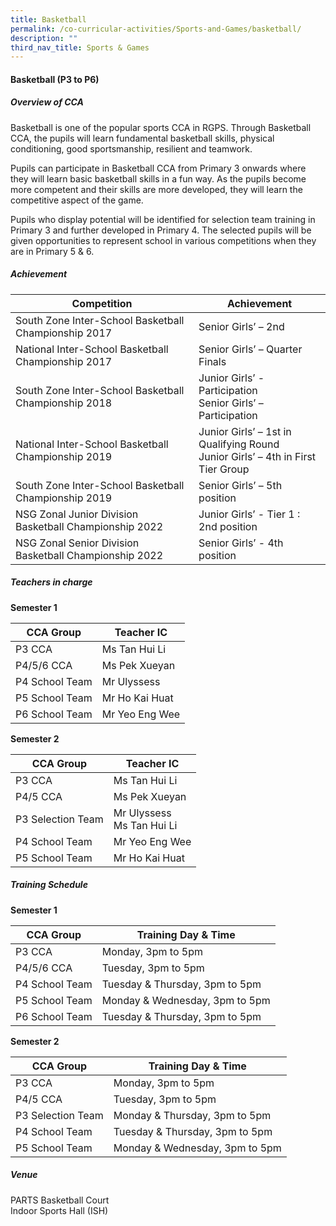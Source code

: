 ```yaml
---
title: Basketball
permalink: /co-curricular-activities/Sports-and-Games/basketball/
description: ""
third_nav_title: Sports & Games
---
```

#### **Basketball  (P3 to P6)**

##### **Overview of CCA**
Basketball is one of the popular sports CCA in RGPS. Through Basketball CCA, the pupils will learn fundamental basketball skills, physical conditioning, good sportsmanship, resilient and teamwork. 

Pupils can participate in Basketball CCA from Primary 3 onwards where they will learn basic basketball skills in a fun way. As the pupils become more competent and their skills are more developed, they will learn the competitive aspect of the game.

Pupils who display potential will be identified for selection team training in Primary 3 and further developed in Primary 4. The selected pupils will be given opportunities to represent school in various competitions when they are in Primary 5 & 6.



##### **Achievement**

|Competition|	Achievement|
|-------------|--------------|
|South Zone Inter-School Basketball Championship 2017|Senior Girls’ – 2nd |  
|National Inter-School Basketball Championship 2017	|Senior Girls’ – Quarter Finals|
|South Zone Inter-School Basketball Championship 2018|	Junior Girls’ - Participation<br>Senior Girls’ – Participation|
|National Inter-School Basketball Championship 2019|	Junior Girls’ – 1st in Qualifying Round<br>Junior Girls’ – 4th in First Tier Group|
|South Zone Inter-School Basketball Championship 2019|	Senior Girls’ – 5th position|
|NSG Zonal Junior Division Basketball Championship 2022|	Junior Girls’ - Tier 1 :  2nd position|
|NSG Zonal Senior Division Basketball Championship 2022|	Senior Girls’ - 4th position|

##### **Teachers in charge**

**Semester 1** 

|CCA Group| Teacher IC|
|-----------|------------|
|P3 CCA| Ms Tan Hui Li|
|P4/5/6 CCA |Ms Pek Xueyan|
|P4 School Team|Mr Ulyssess|
|P5 School Team|Mr Ho Kai Huat|
|P6 School Team|Mr Yeo Eng Wee|

**Semester 2**

|CCA Group| Teacher IC|
|-----------|------------|
|P3 CCA|Ms Tan Hui Li|
|P4/5 CCA|Ms Pek Xueyan|
|P3 Selection Team|Mr Ulyssess<br>Ms Tan Hui Li|
|P4 School Team|Mr Yeo Eng Wee|
|P5 School Team|Mr Ho Kai Huat|


##### **Training Schedule**

**Semester 1**

|CCA Group| Training Day & Time|
|-----------|------------|
|P3 CCA |Monday, 3pm to 5pm|
|P4/5/6 CCA |Tuesday, 3pm to 5pm|
|P4 School Team |Tuesday & Thursday, 3pm to 5pm|
|P5 School Team |Monday & Wednesday, 3pm to 5pm|
|P6 School Team |Tuesday & Thursday, 3pm to 5pm|

**Semester 2**

|CCA Group| Training Day & Time|
|-----------|------------|
P3 CCA|Monday, 3pm to 5pm|
P4/5 CCA|Tuesday, 3pm to 5pm|
P3 Selection Team|Monday & Thursday, 3pm to 5pm|
P4 School Team|Tuesday & Thursday, 3pm to 5pm|
P5 School Team|Monday & Wednesday, 3pm to 5pm|


##### **Venue**
PARTS Basketball Court<br>
Indoor Sports Hall (ISH)
